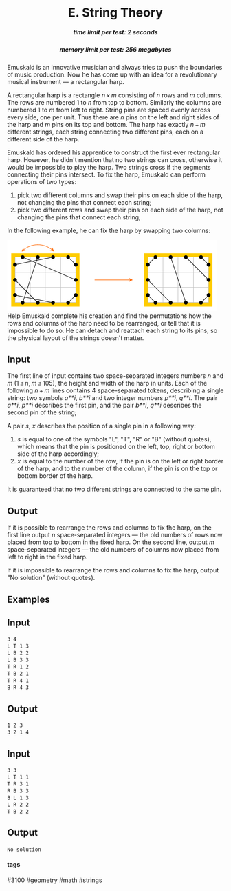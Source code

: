 <h1 style='text-align: center;'> E. String Theory</h1>

<h5 style='text-align: center;'>time limit per test: 2 seconds</h5>
<h5 style='text-align: center;'>memory limit per test: 256 megabytes</h5>

Emuskald is an innovative musician and always tries to push the boundaries of music production. Now he has come up with an idea for a revolutionary musical instrument — a rectangular harp.

A rectangular harp is a rectangle *n* × *m* consisting of *n* rows and *m* columns. The rows are numbered 1 to *n* from top to bottom. Similarly the columns are numbered 1 to *m* from left to right. String pins are spaced evenly across every side, one per unit. Thus there are *n* pins on the left and right sides of the harp and *m* pins on its top and bottom. The harp has exactly *n* + *m* different strings, each string connecting two different pins, each on a different side of the harp.

Emuskald has ordered his apprentice to construct the first ever rectangular harp. However, he didn't mention that no two strings can cross, otherwise it would be impossible to play the harp. Two strings cross if the segments connecting their pins intersect. To fix the harp, Emuskald can perform operations of two types: 

1. pick two different columns and swap their pins on each side of the harp, not changing the pins that connect each string;
2. pick two different rows and swap their pins on each side of the harp, not changing the pins that connect each string;

In the following example, he can fix the harp by swapping two columns: 

 ![](images/d291af53b444c8e00b38a0c12f3a9ebe43ad409a.png) Help Emuskald complete his creation and find the permutations how the rows and columns of the harp need to be rearranged, or tell that it is impossible to do so. He can detach and reattach each string to its pins, so the physical layout of the strings doesn't matter.

## Input

The first line of input contains two space-separated integers numbers *n* and *m* (1 ≤ *n*, *m* ≤ 105), the height and width of the harp in units. Each of the following *n* + *m* lines contains 4 space-separated tokens, describing a single string: two symbols *a**i*, *b**i* and two integer numbers *p**i*, *q**i*. The pair *a**i*, *p**i* describes the first pin, and the pair *b**i*, *q**i* describes the second pin of the string;

A pair *s*, *x* describes the position of a single pin in a following way: 

1. *s* is equal to one of the symbols "L", "T", "R" or "B" (without quotes), which means that the pin is positioned on the left, top, right or bottom side of the harp accordingly;
2. *x* is equal to the number of the row, if the pin is on the left or right border of the harp, and to the number of the column, if the pin is on the top or bottom border of the harp.

It is guaranteed that no two different strings are connected to the same pin.

## Output

If it is possible to rearrange the rows and columns to fix the harp, on the first line output *n* space-separated integers — the old numbers of rows now placed from top to bottom in the fixed harp. On the second line, output *m* space-separated integers — the old numbers of columns now placed from left to right in the fixed harp.

If it is impossible to rearrange the rows and columns to fix the harp, output "No solution" (without quotes).

## Examples

## Input


```
3 4  
L T 1 3  
L B 2 2  
L B 3 3  
T R 1 2  
T B 2 1  
T R 4 1  
B R 4 3  

```
## Output


```
1 2 3   
3 2 1 4   

```
## Input


```
3 3  
L T 1 1  
T R 3 1  
R B 3 3  
B L 1 3  
L R 2 2  
T B 2 2  

```
## Output


```
No solution  

```


#### tags 

#3100 #geometry #math #strings 